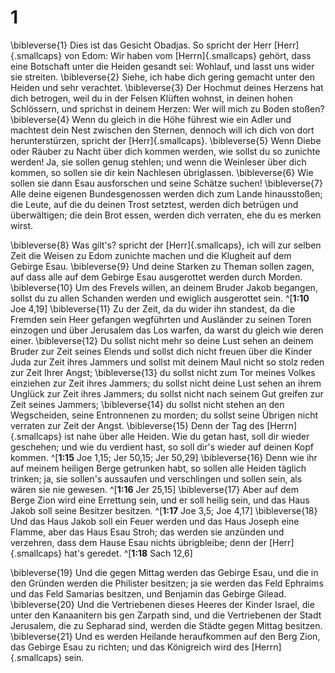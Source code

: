 # 1
\bibleverse{1} Dies ist das Gesicht Obadjas. So spricht der Herr [Herr]{.smallcaps} von Edom: Wir haben vom [Herrn]{.smallcaps} gehört, dass eine Botschaft unter die Heiden gesandt sei: Wohlauf, und lasst uns wider sie streiten. \bibleverse{2} Siehe, ich habe dich gering gemacht unter den Heiden und sehr verachtet. \bibleverse{3} Der Hochmut deines Herzens hat dich betrogen, weil du in der Felsen Klüften wohnst, in deinen hohen Schlössern, und sprichst in deinem Herzen: Wer will mich zu Boden stoßen? \bibleverse{4} Wenn du gleich in die Höhe führest wie ein Adler und machtest dein Nest zwischen den Sternen, dennoch will ich dich von dort herunterstürzen, spricht der [Herr]{.smallcaps}. \bibleverse{5} Wenn Diebe oder Räuber zu Nacht über dich kommen werden, wie sollst du so zunichte werden! Ja, sie sollen genug stehlen; und wenn die Weinleser über dich kommen, so sollen sie dir kein Nachlesen übriglassen. \bibleverse{6} Wie sollen sie dann Esau ausforschen und seine Schätze suchen! \bibleverse{7} Alle deine eigenen Bundesgenossen werden dich zum Lande hinausstoßen; die Leute, auf die du deinen Trost setztest, werden dich betrügen und überwältigen; die dein Brot essen, werden dich verraten, ehe du es merken wirst. 


\bibleverse{8} Was gilt's? spricht der [Herr]{.smallcaps}, ich will zur selben Zeit die Weisen zu Edom zunichte machen und die Klugheit auf dem Gebirge Esau. \bibleverse{9} Und deine Starken zu Theman sollen zagen, auf dass alle auf dem Gebirge Esau ausgerottet werden durch Morden. \bibleverse{10} Um des Frevels willen, an deinem Bruder Jakob begangen, sollst du zu allen Schanden werden und ewiglich ausgerottet sein. ^[**1:10** Joe 4,19] \bibleverse{11} Zu der Zeit, da du wider ihn standest, da die Fremden sein Heer gefangen wegführten und Ausländer zu seinen Toren einzogen und über Jerusalem das Los warfen, da warst du gleich wie deren einer. \bibleverse{12} Du sollst nicht mehr so deine Lust sehen an deinem Bruder zur Zeit seines Elends und sollst dich nicht freuen über die Kinder Juda zur Zeit ihres Jammers und sollst mit deinem Maul nicht so stolz reden zur Zeit Ihrer Angst; \bibleverse{13} du sollst nicht zum Tor meines Volkes einziehen zur Zeit ihres Jammers; du sollst nicht deine Lust sehen an ihrem Unglück zur Zeit ihres Jammers; du sollst nicht nach seinem Gut greifen zur Zeit seines Jammers; \bibleverse{14} du sollst nicht stehen an den Wegscheiden, seine Entronnenen zu morden; du sollst seine Übrigen nicht verraten zur Zeit der Angst. \bibleverse{15} Denn der Tag des [Herrn]{.smallcaps} ist nahe über alle Heiden. Wie du getan hast, soll dir wieder geschehen; und wie du verdient hast, so soll dir's wieder auf deinen Kopf kommen. ^[**1:15** Joe 1,15; Jer 50,15; Jer 50,29] \bibleverse{16} Denn wie ihr auf meinem heiligen Berge getrunken habt, so sollen alle Heiden täglich trinken; ja, sie sollen's aussaufen und verschlingen und sollen sein, als wären sie nie gewesen. ^[**1:16** Jer 25,15] \bibleverse{17} Aber auf dem Berge Zion wird eine Errettung sein, und er soll heilig sein, und das Haus Jakob soll seine Besitzer besitzen. ^[**1:17** Joe 3,5; Joe 4,17] \bibleverse{18} Und das Haus Jakob soll ein Feuer werden und das Haus Joseph eine Flamme, aber das Haus Esau Stroh; das werden sie anzünden und verzehren, dass dem Hause Esau nichts übrigbleibe; denn der [Herr]{.smallcaps} hat's geredet. 
^[**1:18** Sach 12,6] 
    

\bibleverse{19} Und die gegen Mittag werden das Gebirge Esau, und die in den Gründen werden die Philister besitzen; ja sie werden das Feld Ephraims und das Feld Samarias besitzen, und Benjamin das Gebirge Gilead. \bibleverse{20} Und die Vertriebenen dieses Heeres der Kinder Israel, die unter den Kanaanitern bis gen Zarpath sind, und die Vertriebenen der Stadt Jerusalem, die zu Sepharad sind, werden die Städte gegen Mittag besitzen. \bibleverse{21} Und es werden Heilande heraufkommen auf den Berg Zion, das Gebirge Esau zu richten; und das Königreich wird des [Herrn]{.smallcaps} sein.